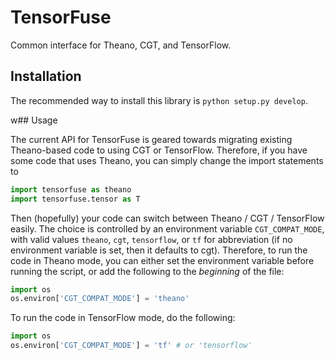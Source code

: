 # TensorFuse
Common interface for Theano, CGT, and TensorFlow.

## Installation

The recommended way to install this library is `python setup.py develop`.

w## Usage

The current API for TensorFuse is geared towards migrating existing Theano-based code to using CGT or TensorFlow. Therefore, if you have some code that uses Theano, you can simply change the import statements to
```python
import tensorfuse as theano
import tensorfuse.tensor as T
```
Then (hopefully) your code can switch between Theano / CGT / TensorFlow easily. The choice is controlled by an environment variable `CGT_COMPAT_MODE`, with valid values `theano`, `cgt`, `tensorflow`, or `tf` for abbreviation (if no environment variable is set, then it defaults to cgt). Therefore, to run the code in Theano mode, you can either set the environment variable before running the script, or add the following to the _beginning_ of the file:
```python
import os
os.environ['CGT_COMPAT_MODE'] = 'theano'
```
To run the code in TensorFlow mode, do the following:
```python
import os
os.environ['CGT_COMPAT_MODE'] = 'tf' # or 'tensorflow'
```
